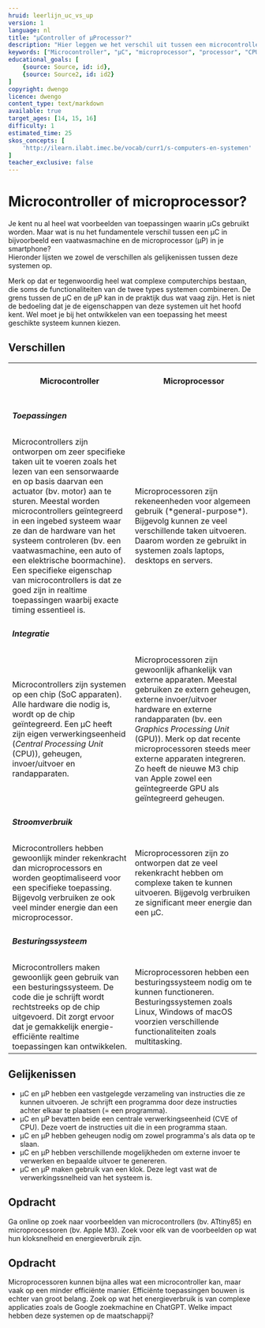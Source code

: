 ```yaml
---
hruid: leerlijn_uc_vs_up
version: 1
language: nl
title: "µController of µProcessor?"
description: "Hier leggen we het verschil uit tussen een microcontroller en een microprocessor."
keywords: ["Microcontroller", "µC", "microprocessor", "processor", "CPU"]
educational_goals: [
    {source: Source, id: id}, 
    {source: Source2, id: id2}
]
copyright: dwengo
licence: dwengo
content_type: text/markdown
available: true
target_ages: [14, 15, 16]
difficulty: 1
estimated_time: 25
skos_concepts: [
    'http://ilearn.ilabt.imec.be/vocab/curr1/s-computers-en-systemen'
]
teacher_exclusive: false
---
```


# Microcontroller of microprocessor?

Je kent nu al heel wat voorbeelden van toepassingen waarin µCs gebruikt worden. Maar wat is nu het fundamentele verschil tussen een µC in bijvoorbeeld een vaatwasmachine en de microprocessor (µP) in je smartphone?<br>
Hieronder lijsten we zowel de verschillen als gelijkenissen tussen deze systemen op.

Merk op dat er tegenwoordig heel wat complexe computerchips bestaan, die soms de functionaliteiten van de twee types systemen combineren. De grens tussen de µC en de µP kan in de praktijk dus wat vaag zijn. Het is niet de bedoeling dat je de eigenschappen van deze systemen uit het hoofd kent. Wel moet je bij het ontwikkelen van een toepassing het meest geschikte systeem kunnen kiezen.

## Verschillen

<table>
    <tr>
        <th><h4>Microcontroller</h4></th>
        <th><h4>Microprocessor</h4></th>
    </tr>
    <tr>
        <td colspan="2"><h5>Toepassingen</h5></td>
    </tr>
    <tr>
        <td>Microcontrollers zijn ontworpen om zeer specifieke taken uit te voeren zoals het lezen van een sensorwaarde en op basis daarvan een actuator (bv. motor) aan te sturen. Meestal worden microcontrollers geïntegreerd in een ingebed systeem waar ze dan de hardware van het systeem controleren (bv. een vaatwasmachine, een auto of een elektrische boormachine).<br> Een specifieke eigenschap van microcontrollers is dat ze goed zijn in realtime toepassingen waarbij exacte timing essentieel is. </td>
        <td>Microprocessoren zijn rekeneenheden voor algemeen gebruik (*general-purpose*). Bijgevolg kunnen ze veel verschillende taken uitvoeren. Daarom worden ze gebruikt in systemen zoals laptops, desktops en servers.</td>
    </tr>
    <tr>
        <td colspan="2"><h5>Integratie</h5></td>
    </tr>
    <tr>
        <td>Microcontrollers zijn systemen op een chip (SoC apparaten). Alle hardware die nodig is, wordt op de chip geïntegreerd. Een µC heeft zijn eigen verwerkingseenheid (<em>Central Processing Unit</em> (CPU)), geheugen, invoer/uitvoer en randapparaten.</td>
        <td>Microprocessoren zijn gewoonlijk afhankelijk van externe apparaten. Meestal gebruiken ze extern geheugen, externe invoer/uitvoer hardware en externe randapparaten (bv. een <em>Graphics Processing Unit</em> (GPU)). Merk op dat recente microprocessoren steeds meer externe apparaten integreren. Zo heeft de nieuwe M3 chip van Apple zowel een geïntegreerde GPU als geïntegreerd geheugen.</td>
    </tr>
    <tr>
        <td colspan="2"><h5>Stroomverbruik</h5></td>
    </tr>
    <tr>
        <td>Microcontrollers hebben gewoonlijk minder rekenkracht dan microprocessors en worden geoptimaliseerd voor een specifieke toepassing. Bijgevolg verbruiken ze ook veel minder energie dan een microprocessor.</td>
        <td>Microprocessoren zijn zo ontworpen dat ze veel rekenkracht hebben om complexe taken te kunnen uitvoeren. Bijgevolg verbruiken ze significant meer energie dan een µC.</td>
    </tr>
    <tr>
        <td colspan="2"><h5>Besturingssysteem</h5></td>
    </tr>
    <tr>
        <td>Microcontrollers maken gewoonlijk geen gebruik van een besturingssysteem. De code die je schrijft wordt rechtstreeks op de chip uitgevoerd. Dit zorgt ervoor dat je gemakkelijk energie-efficiënte realtime toepassingen kan ontwikkelen.</td>
        <td>Microprocessoren hebben een besturingssysteem nodig om te kunnen functioneren. Besturingssystemen zoals Linux, Windows of macOS voorzien verschillende functionaliteiten zoals multitasking.</td>
    </tr>
</table>



## Gelijkenissen
- µC en µP hebben een vastgelegde verzameling van instructies die ze kunnen uitvoeren. Je schrijft een programma door deze instructies achter elkaar te plaatsen (= een programma).
- µC en µP bevatten beide een centrale verwerkingseenheid (CVE of CPU). Deze voert de instructies uit die in een programma staan.
- µC en µP hebben geheugen nodig om zowel programma's als data op te slaan.
- µC en µP hebben verschillende mogelijkheden om externe invoer te verwerken en bepaalde uitvoer te genereren.
- µC en µP maken gebruik van een klok. Deze legt vast wat de verwerkingssnelheid van het systeem is.


<div class="dwengo-content assignment">
    <h2 class="title">Opdracht</h2>
    <div class="content">
        <p>
        Ga online op zoek naar voorbeelden van microcontrollers (bv. ATtiny85) en microprocessoren (bv. Apple M3). Zoek voor elk van de voorbeelden op wat hun kloksnelheid en energieverbruik zijn.
        </p>
    </div>
</div>

<div class="dwengo-content assignment">
    <h2 class="title">Opdracht</h2>
    <div class="content">
        <p>
        Microprocessoren kunnen bijna alles wat een microcontroller kan, maar vaak op een minder efficiënte manier. Efficiënte toepassingen bouwen is echter van groot belang. Zoek op wat het energieverbruik is van complexe applicaties zoals de Google zoekmachine en ChatGPT. Welke impact hebben deze systemen op de maatschappij?
        </p>
    </div>
</div>
